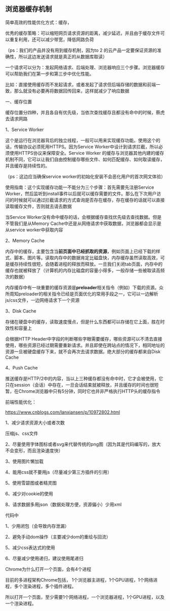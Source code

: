 ## 浏览器缓存机制

简单高效的性能优化方式：缓存，

优秀的缓存策略：可以缩短网页请求资源的距离，减少延迟，并且由于缓存文件可以重复利用，还可以减少带宽，降低网路负荷

（ps：我们的产品并没有用到缓存机制，因为to 2 的云产品一定要保证资源的准确性，所以这边发送请求就是真正的从数据库取读）

一个请求可以分为：发起网络请求、后端处理、浏览器响应三个步骤。浏览器缓存可以帮助我们在第一步和第三步中优化性能。

比如：直接使用缓存而不发起请求，或者发起了请求但后端存储的数据和前端一致，那么就没有必要再将数据回传回来，这样就减少了响应数据



一、缓存位置

缓存位置分四种，并且各自有优先级，当依次查找缓存且都没有命中的时候，蔡虎去请求网路

1、Service Worker

这个是运行在浏览器背后的独立线程，一般可以用来实现缓存功能。使用这个的话，传输协议必须死用HTTPS。因为Service Worker中设计到请求拦截，所以必须使用HTTPS协议来保障安全。Service Worker 的缓存与浏览器其他内建的缓存机制不同，它可以让我们自由控制缓存哪些文件、如何匹配缓存、如何取读缓存，并且缓存是持续性的。

（ps：这边应当确保service worker的初始化安装不会恶化用户的首次网文体验）

使用指南：这个实现缓存功能一不能分为三个步骤：首先需要先注册Service Worker，然后监听到install事件以后就可以缓存需要的文件。那么在下次用户访问的时候就可以通过拦截请求的方式查询是否存在缓存，存在缓存的话就可以直接读取缓存文件，否则就去请去数据 

当Service Worker没有命中缓存的话，会根据缓存查找优先级去查找数据。但是不管我们是从Memory Cache中还是从网络请求中获取数据，浏览器都会显示是从service worker中获取内容

2、Memory Cache

内存中的缓存，主要包含当**前页面中已经抓取的资源**，例如页面上已经下载的样式、脚本、图片等。读取内存中的数据肯定比磁盘快，内存缓存虽然读取高效，可是缓存持续性很短，会随着进程的释放而释放。一旦我们关闭tab页面，内存中的缓存也就被释放了（计算机的内存比磁盘的容量小得多，一般存储一些被取读高频次的数据）

内存缓存中有一块重要的缓存资源是**preloader**相关指令（例如<link rel="prefetch">）下载的资源。众所周知preloader的相关指令已经是页面优化的常用手段之一，它可以一边解析js/css文件，一边网络请求下一个资源

3、Disk Cache

存储在硬盘中的缓存，读取速度慢点，但是什么东西都可以存储在它上面，胜在时效性和容量上

会根据HTTP Header中字段的判断哪些字眼需要缓存，哪些资源可以不清去直接使用，哪些资源已经过期需要重新请求。并且即使在跨站点的情况下，相同地址的资源一旦被硬盘缓存下来，就不会再次去请求数据。绝大部分的缓存都来自Disk Cache

4、Push Cache

推送缓存是HTTP/2中的内容，当以上三种缓存都没有命中时，它才会被使用，它只在session（会话）中存在，一旦会话结束就被释放，并且缓存的时间也很短暂，在Chrome浏览器中只有5分钟，同时它也并非严格执行HTTP头的缓存指令





前端性能优化：

 https://www.cnblogs.com/lanxiansen/p/10972802.html 

1、减少请求资源大小或者次数

压缩js、css文件

2、尽量使用字体图标或者svg来代替传统的png图（因为其是代码编写的，放大不会变形，而且渲染速度快）

3、使用图片懒加载

4、能用css就不要用js（尽量减少第三方插件的引用）

5、使用雪碧图或者精灵图

6、减少对cookie的使用

8、请求数据多用json（数据处理方便，资源偏小）少用xml

代码中

1、少用闭包（会导致内存泄漏）

2、避免手动dom操作（主要减少dom的重绘与回流）

5、减少css表达式的使用

6、尽量减少使用递归，建议使用尾递归





Chrome为什么打开一个页面，会有4个进程

目前的多进程架构Chrome包括， 1个浏览器主进程，1个GPU进程，1个网络进程，多个渲染进程，多个插件进程。

所以打开一个页面，至少需要1个网络进程，一个浏览器进程，1个GPU进程，以及一个渲染进程。





